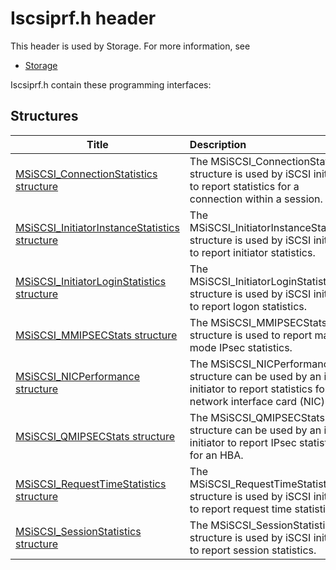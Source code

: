 # Iscsiprf.h header


This header is used by Storage. For more information, see
- [Storage](../_storage/index.md)

Iscsiprf.h contain these programming interfaces:


## Structures

| Title   | Description   |
| ---- |:---- |
| [MSiSCSI_ConnectionStatistics structure](ns-iscsiprf--msiscsi-connectionstatistics.md) | The MSiSCSI_ConnectionStatistics structure is used by iSCSI initiators to report statistics for a connection within a session. |
| [MSiSCSI_InitiatorInstanceStatistics structure](ns-iscsiprf--msiscsi-initiatorinstancestatistics.md) | The MSiSCSI_InitiatorInstanceStatistics structure is used by iSCSI initiators to report initiator statistics. |
| [MSiSCSI_InitiatorLoginStatistics structure](ns-iscsiprf--msiscsi-initiatorloginstatistics.md) | The MSiSCSI_InitiatorLoginStatistics structure is used by iSCSI initiators to report logon statistics. |
| [MSiSCSI_MMIPSECStats structure](ns-iscsiprf--msiscsi-mmipsecstats.md) | The MSiSCSI_MMIPSECStats structure is used to report main mode IPsec statistics. |
| [MSiSCSI_NICPerformance structure](ns-iscsiprf--msiscsi-nicperformance.md) | The MSiSCSI_NICPerformance structure can be used by an iSCSI initiator to report statistics for a network interface card (NIC) port. |
| [MSiSCSI_QMIPSECStats structure](ns-iscsiprf--msiscsi-qmipsecstats.md) | The MSiSCSI_QMIPSECStats structure can be used by an iSCSI initiator to report IPsec statistics for an HBA. |
| [MSiSCSI_RequestTimeStatistics structure](ns-iscsiprf--msiscsi-requesttimestatistics.md) | The MSiSCSI_RequestTimeStatistics structure is used by iSCSI initiators to report request time statistics. |
| [MSiSCSI_SessionStatistics structure](ns-iscsiprf--msiscsi-sessionstatistics.md) | The MSiSCSI_SessionStatistics structure is used by iSCSI initiators to report session statistics. |
